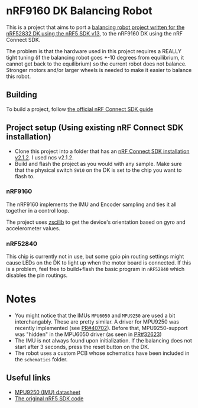 # nRF9160 DK Balancing Robot

This is a project that aims to port a [balancing robot project written for the nRF52832 DK using the nRF5 SDK v13](https://github.com/MartinSivertsen/Hardware-Decoder-for-Balancer-SDK14.2), to the nRF9160 DK using the nRF Connect SDK.

The problem is that the hardware used in this project requires a REALLY tight tuning (if the balancing robot goes +-10 degrees from equilibrium, it cannot get back to the equilibrium) so the current robot does not balance. Stronger motors and/or larger wheels is needed to make it easier to balance this robot.

## Building
To build a project, follow [the official nRF Connect SDK guide](https://developer.nordicsemi.com/nRF_Connect_SDK/doc/2.1.2/nrf/getting_started.html)
## Project setup (Using existing nRF Connect SDK installation)
- Clone this project into a folder that has an [nRF Connect SDK installation v2.1.2](https://developer.nordicsemi.com/nRF_Connect_SDK/doc/2.1.2/nrf/getting_started.html). I used ncs v2.1.2.
- Build and flash the project as you would with any sample. Make sure that the physical switch `SW10` on the DK is set to the chip you want to flash to.

### nRF9160
The nRF9160 implements the IMU and Encoder sampling and ties it all together in a control loop.

The project uses [zscilib](https://github.com/zephyrproject-rtos/zscilib/tree/0035be5e6a45e4ab89755b176d305d7a877fc79c) to get the device's orientation based on gyro and accelerometer values.

### nRF52840
This chip is currently not in use, but some gpio pin routing settings might cause LEDs on the DK to light up when the motor board is connected. If this is a problem, feel free to build+flash the basic program in `nRF52840` which disables the pin routings.

# Notes
- You might notice that the IMUs `MPU6050` and `MPU9250` are used a bit interchangably. These are pretty similar. A driver for MPU9250 was recently implemented (see [PR#40702](https://github.com/zephyrproject-rtos/zephyr/pull/40702)). Before that, MPU9250-support was "hidden" in the MPU6050 driver (as seen in [PR#32623](https://github.com/zephyrproject-rtos/zephyr/pull/32623))
- The IMU is not always found upon initialization. If the balancing does not start after 3 seconds, press the reset button on the DK.
- The robot uses a custom PCB whose schematics have been included in the `schematics` folder.

## Useful links
- [MPU9250 (IMU) datasheet](https://3cfeqx1hf82y3xcoull08ihx-wpengine.netdna-ssl.com/wp-content/uploads/2015/02/PS-MPU-9250A-01-v1.1.pdf)
- [The original nRF5 SDK code](https://github.com/MartinSivertsen/Hardware-Decoder-for-Balancer-SDK14.2)
